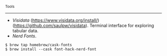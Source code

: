 <sup>Tools</sup>

---

- *Visidata* (https://www.visidata.org/install/) (https://github.com/saulpw/visidata). Terminal interface for exploring tabular data.
- *Nerd Fonts*. 
```
$ brew tap homebrew/cask-fonts
$ brew install --cask font-hack-nerd-font
```
